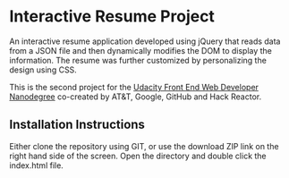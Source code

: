 ﻿# Interactive Resume Project
An interactive resume application developed using jQuery that reads data from a JSON file and then dynamically modifies the DOM to display the information. The resume was further customized by personalizing the design using CSS.

This is the second project for the [Udacity Front End Web Developer Nanodegree](https://www.udacity.com/course/front-end-web-developer-nanodegree--nd001) co-created by AT&T, Google, GitHub and Hack Reactor.

## Installation Instructions
Either clone the repository using GIT, or use the download ZIP link on the right hand side of the screen. Open the directory and double click the index.html file.